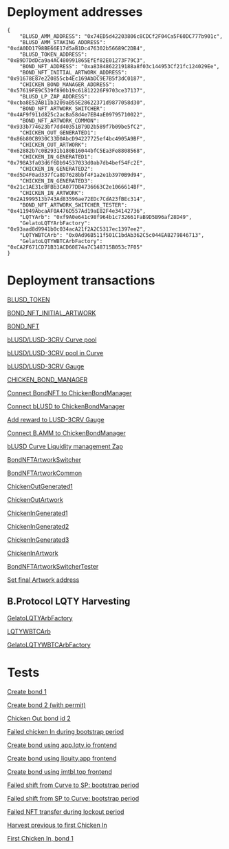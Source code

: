 # Deployment addresses

```
{
    "BLUSD_AMM_ADDRESS": "0x74ED5d42203806c8CDCf2F04Ca5F60DC777b901c",
    "BLUSD_AMM_STAKING_ADDRESS": "0xdA0DD1798BE66E17d5aB1Dc476302b56689C2DB4",
    "BLUSD_TOKEN_ADDRESS": "0xB9D7DdDca9a4AC480991865EfEf82E01273F79C3",
    "BOND_NFT_ADDRESS": "0xa8384862219188a8f03c144953Cf21fc124029Ee",
    "BOND_NFT_INITIAL_ARTWORK_ADDRESS": "0x91678E87e220855cb4Ec169AbDC9E7B5f3dC0187",
    "CHICKEN_BOND_MANAGER_ADDRESS": "0x57619FE9C539f890b19c61812226F9703ce37137",
    "BLUSD_LP_ZAP_ADDRESS": "0xcba8E52AB11b3209aB55E28622371d9877058d30",
    "BOND_NFT_ARTWORK_SWITCHER": "0x4AF9f911d825c2acBa58d4e7EB4aE09795710022",
    "BOND_NFT_ARTWORK_COMMON": "0x933b774623bf7dd40351B79D2b589f7b09be5fC2",
    "CHICKEN_OUT_GENERATED1": "0x86b80CB930C33D0AbcD94227725ef4bc4905A9BF",
    "CHICKEN_OUT_ARTWORK": "0x62882b7c0B2931b180B16044bfC5Ea3Fe8808568",
    "CHICKEN_IN_GENERATED1": "0x798A3fa03d6f6Db94537033d0ab7db4bef54Fc2E",
    "CHICKEN_IN_GENERATED2": "0xd5D4F0ad337fCa8D7628bbf4F1a2e1b3970B9d94",
    "CHICKEN_IN_GENERATED3": "0x21c1AE31cBFBb3CA077DB4736663C2e1066614BF",
    "CHICKEN_IN_ARTWORK": "0x2A1999513b743Ad83596ae72EDc7CdA23fBEc314",
    "BOND_NFT_ARTWORK_SWITCHER_TESTER": "0x411949AbcaAF0A476D557Ad19aE82F4e34142736",
    "LQTYArb": "0xf9A0e641c98f964b1c732661FaB9D5B96af28D49",
    "GelatoLQTYArbFactory": "0x93aad8d9941b0c034acA21f2A2C5317ec1397ee2",
    "LQTYWBTCArb": "0x0Ad96B511f501C1bdAb362C5c044EA8279846713",
    "GelatoLQTYWBTCArbFactory": "0xCA2F671CD71B31ACD60E74a7C148715B053c7F05"
}
```

# Deployment transactions

[BLUSD_TOKEN](https://etherscan.io/tx/0xcc0e959020e90656955484e2b8255998cba31c541a23597facc72ca294f50485)

[BOND_NFT_INITIAL_ARTWORK](https://etherscan.io/tx/0xa7ae25decd9a7fa5119e399343bf6ab853110cc9f5a09e0f586585e885685799)

[BOND_NFT](https://etherscan.io/tx/0xb625c698465abcceeb966ccc0e974a8b8cccd58d869484e88b6e8a97c4a46258)

[bLUSD/LUSD-3CRV Curve pool](https://etherscan.io/tx/0x8f6a30c59642deea7ba52c90bd656fa260de1c23f088c624b599c5a028a50f99)

[bLUSD/LUSD-3CRV pool in Curve](https://curve.fi/factory-crypto/134)

[bLUSD/LUSD-3CRV Gauge](https://etherscan.io/tx/0x7cbc4f3d66680a7b42760722523e0cf4afd576803941ee4aacf9f96ee6051674)

[CHICKEN_BOND_MANAGER](https://etherscan.io/tx/0x356cf19c225a795eb07ba89af273b1603cecd69909308933cc58695c6b1c90c0)

[Connect BondNFT to ChickenBondManager](https://etherscan.io/tx/0x557f40e638945bdb9d95e71c6206142ec404d365e61c091ba7fbdd21501f7bbb)

[Connect bLUSD to ChickenBondManager](https://etherscan.io/tx/0xf52b48cf1001d764af0375263524b6e3f789db3cb919945912127c34a458fa1b)

[Add reward to LUSD-3CRV Gauge](https://etherscan.io/tx/0x387962eb8c53d5c2d4d16bbbc6d5960884bf02dd822f94152821c7108a72e0cb)

[Connect B.AMM to ChickenBondManager](https://etherscan.io/tx/0x50eb4e127b2dd5a506b7ffaabcf85f40ca7e31dbce3a2f861b63ce3492e80d0d)

[bLUSD Curve Liquidity management Zap](https://etherscan.io/tx/0x9e8f2634d32616c3a6dfebc818c6cf78bf7baac85f021131a061aef7d4f80d14)

[BondNFTArtworkSwitcher](https://etherscan.io/tx/0x56041bdc2f91e492738432ef09a2a110f1c0c5aa51dfdbb233502916a0b9f914)

[BondNFTArtworkCommon](https://etherscan.io/tx/0x5e549307562b4c8c1fcc578644e03df96736e8aa5dae048af79a342c1e013f4c)

[ChickenOutGenerated1](https://etherscan.io/tx/0x886e70f16204c4307772a4fe28e5753a0258cd58801c92d3f2b0e0b203414f95)

[ChickenOutArtwork](https://etherscan.io/tx/0x33e20c7b5c8c471a84e5fb0a98df8deb0b81adc4f4863bcffac419d2153b920f)

[ChickenInGenerated1](https://etherscan.io/tx/0xc826a6fa000201c48084866252e941c4523106f747b21e8d9a64848f8cb51f0a)

[ChickenInGenerated2](https://etherscan.io/tx/0x882853e61b668cc4fce686f7edd1788af441d7da43700c4f96c488828aa063a1)

[ChickenInGenerated3](https://etherscan.io/tx/0x19b564ec12c2ead225ef5aa1b0a89e57899d4ddd48489949835cc7be35f1aaab)

[ChickenInArtwork](https://etherscan.io/tx/0x2681a447a76db7b096d9baf33f69b71415cfe41d8914546a861886b250b525ea)

[BondNFTArtworkSwitcherTester](https://etherscan.io/tx/0x58d5168c53dd8619bad282951d77d7e541704f2e0dd899012e42bca57ec339ee)

[Set final Artwork address](https://etherscan.io/tx/0xc0acfcfc90b84e0a4efed0314ab862a64db9bc584967cadd44391903034c0931)

## B.Protocol LQTY Harvesting

[GelatoLQTYArbFactory](https://etherscan.io/tx/0xceec53818172e7f1a70a507004584ce078167a36a0b502f8badc7f4954a5868d)

[LQTYWBTCArb](https://etherscan.io/tx/0x55a4b86757a0d05945f8aa6d2654c6286e8c9b4e926c86405fd12eb394d2e346)

[GelatoLQTYWBTCArbFactory](https://etherscan.io/tx/0x69efd981f8512c1538081e3f11b82f00d0c3abf469b342c9695517f4e5753872)


# Tests

[Create bond 1](https://etherscan.io/tx/0xc4d2af59d1d0fe68cd269c208a4b97afde7d4b3a73dae04d0a03f67d913f9025)

[Create bond 2 (with permit)](https://etherscan.io/tx/0x3f6d741addd047627a4176ffa0c855fcac878f39118d559d954cca3427fef30f)

[Chicken Out bond id 2](https://etherscan.io/tx/0x7a5309f2e1e1a6bc9f0d8ad15d74d36407ccef527995fab1dd448dfcc83e627b)

[Failed chicken In during bootstrap period](https://etherscan.io/tx/0x73876384ee74ab706db31df4fe65608836a2f5554e94ff02923f21298e4d103c)

[Create bond using app.lqty.io frontend](https://etherscan.io/tx/0xd085581ffdc00f552ff8c4a3ee012697da2c23f0d6521bb7330209dc0760c00c)

[Create bond using liquity.app frontend](https://etherscan.io/tx/0x37172895ee217288260bf96a4e8f5f72b1999ce7718206ec37c511bedc21ba73)

[Create bond using imtbl.top frontend](https://etherscan.io/tx/0x15e51a8269d4e4008e4905b970c38e26ada6d78ebaaf6756c78d757dacf74276)

[Failed shift from Curve to SP: bootstrap period](https://etherscan.io/tx/0x8b30a6a4c89122669fe87c300ede04de329c9ed6c4b8d89bcd1e3fad3622dc8b)

[Failed shift from SP to Curve: bootstrap period](https://etherscan.io/tx/0xfeb4534a4e06bb9efdeb981934eb54ac8869cd2ca061a985e830106172a68918)

[Failed NFT transfer during lockout period](https://etherscan.io/tx/0x6a2dd04458e4c00190d659a9f17be9dd26fc0c55780703908eab6bbefa43b7cf)

[Harvest previous to first Chicken In](https://etherscan.io/tx/0x7564611b1d27e0a0280bc25ac635b7f0804b2fe53cc8a438f6eba25556c6498d)

[First Chicken In, bond 1](https://etherscan.io/tx/0x4c7a8b762ff2e0e76f5fd6808a9da75bee29207c08e3ca82de508dac580a174b)

